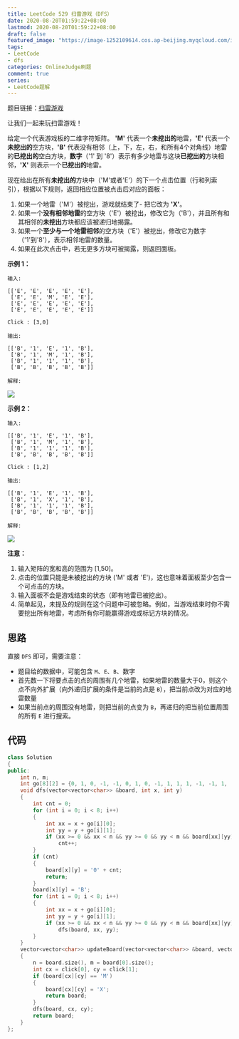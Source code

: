 ```yaml
---
title: LeetCode 529 扫雷游戏（DFS）
date: 2020-08-20T01:59:22+08:00
lastmod: 2020-08-20T01:59:22+08:00
draft: false
featured_image: "https://image-1252109614.cos.ap-beijing.myqcloud.com/img/20210508221015.png"
tags:
- LeetCode
- dfs
categories: OnlineJudge刷题
comment: true
series:
- LeetCode题解
---
```


题目链接：[扫雷游戏](https://leetcode-cn.com/problems/minesweeper/)

让我们一起来玩扫雷游戏！

给定一个代表游戏板的二维字符矩阵。 **'M'** 代表一个**未挖出的**地雷，**'E'** 代表一个**未挖出的**空方块，**'B'** 代表没有相邻（上，下，左，右，和所有4个对角线）地雷的**已挖出的**空白方块，**数字**（'1' 到 '8'）表示有多少地雷与这块**已挖出的**方块相邻，**'X'** 则表示一个**已挖出的**地雷。

现在给出在所有**未挖出的**方块中（'M'或者'E'）的下一个点击位置（行和列索引），根据以下规则，返回相应位置被点击后对应的面板：

1. 如果一个地雷（'M'）被挖出，游戏就结束了- 把它改为 **'X'**。
2. 如果一个**没有相邻地雷**的空方块（'E'）被挖出，修改它为（'B'），并且所有和其相邻的**未挖出**方块都应该被递归地揭露。
3. 如果一个**至少与一个地雷相邻**的空方块（'E'）被挖出，修改它为数字（'1'到'8'），表示相邻地雷的数量。
4. 如果在此次点击中，若无更多方块可被揭露，则返回面板。

**示例 1：**

```
输入: 

[['E', 'E', 'E', 'E', 'E'],
 ['E', 'E', 'M', 'E', 'E'],
 ['E', 'E', 'E', 'E', 'E'],
 ['E', 'E', 'E', 'E', 'E']]

Click : [3,0]

输出: 

[['B', '1', 'E', '1', 'B'],
 ['B', '1', 'M', '1', 'B'],
 ['B', '1', '1', '1', 'B'],
 ['B', 'B', 'B', 'B', 'B']]

解释:
```

![](https://assets.leetcode-cn.com/aliyun-lc-upload/uploads/2018/10/12/minesweeper_example_1.png)

**示例 2：**

```
输入: 

[['B', '1', 'E', '1', 'B'],
 ['B', '1', 'M', '1', 'B'],
 ['B', '1', '1', '1', 'B'],
 ['B', 'B', 'B', 'B', 'B']]

Click : [1,2]

输出: 

[['B', '1', 'E', '1', 'B'],
 ['B', '1', 'X', '1', 'B'],
 ['B', '1', '1', '1', 'B'],
 ['B', 'B', 'B', 'B', 'B']]

解释:
```

![](https://assets.leetcode-cn.com/aliyun-lc-upload/uploads/2018/10/12/minesweeper_example_2.png)

**注意：**

1. 输入矩阵的宽和高的范围为 [1,50]。
2. 点击的位置只能是未被挖出的方块 ('M' 或者 'E')，这也意味着面板至少包含一个可点击的方块。
3. 输入面板不会是游戏结束的状态（即有地雷已被挖出）。
4. 简单起见，未提及的规则在这个问题中可被忽略。例如，当游戏结束时你不需要挖出所有地雷，考虑所有你可能赢得游戏或标记方块的情况。

## 思路

直接 `DFS` 即可，需要注意：

- 题目给的数据中，可能包含 `M`、`E`、`B`、数字
- 首先数一下将要点击的点的周围有几个地雷，如果地雷的数量大于0，则这个点不向外扩展（向外递归扩展的条件是当前的点是 `B`），把当前点改为对应的地雷数量
- 如果当前点的周围没有地雷，则把当前的点变为 `B`，再递归的把当前位置周围的所有 `E` 进行搜索。

## 代码

```cpp
class Solution
{
public:
    int n, m;
    int go[8][2] = {0, 1, 0, -1, -1, 0, 1, 0, -1, 1, 1, 1, -1, -1, 1, -1};
    void dfs(vector<vector<char>> &board, int x, int y)
    {
        int cnt = 0;
        for (int i = 0; i < 8; i++)
        {
            int xx = x + go[i][0];
            int yy = y + go[i][1];
            if (xx >= 0 && xx < n && yy >= 0 && yy < m && board[xx][yy] == 'M')
                cnt++;
        }
        if (cnt)
        {
            board[x][y] = '0' + cnt;
            return;
        }
        board[x][y] = 'B';
        for (int i = 0; i < 8; i++)
        {
            int xx = x + go[i][0];
            int yy = y + go[i][1];
            if (xx >= 0 && xx < n && yy >= 0 && yy < m && board[xx][yy] == 'E')
                dfs(board, xx, yy);
        }
    }
    vector<vector<char>> updateBoard(vector<vector<char>> &board, vector<int> &click)
    {
        n = board.size(), m = board[0].size();
        int cx = click[0], cy = click[1];
        if (board[cx][cy] == 'M')
        {
            board[cx][cy] = 'X';
            return board;
        }
        dfs(board, cx, cy);
        return board;
    }
};
```
